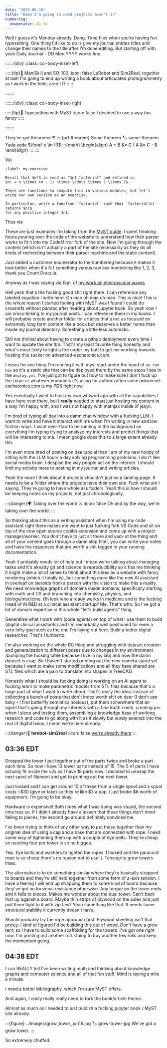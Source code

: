 ```yaml
---
date: "2025-06-16"
title: "Damn I'm going to need projects aren't I?"
numbering:
  enumerator: A1.%s
---
```



Well I guess it's Monday already. Dang. Time flies when you're having fun typesetting. One thing I'd like to do is give my journal entries titles and change their names to the title after I'm done editing. But starting off with yeah Daily Journal - DD Mon YYYY works fine.




:::::::{div}
:class: col-body-inset-left

:::::{tip}🤖  ManiSkill and SO-100
:icon: false
LeRobot and Sim2Real, together at last! I'm going to end up writing a book about articulated photogrammetry as I work in the field, aren't I?
:::::

:::::::


:::::::{div}
:class: col-body-inset-right

:::::{tip}📰  Typesetting with MyST
:icon: false
I decided to use a way too fancy
:::::

:::::::

They've got theorems!!!!
::::{prf:theorem} Some theorem
:label: some-theorem
Yada yada $\forall x \in \R$
:::{math}
\begin{align}
A + B &= C \\
A &= C - B
\end{align}
:::
::::


Via [](#some-theorem)



```{exercise} A very good exercise
:label: my-exercise

Recall that $n!$ is read as "$n$ factorial" and defined as
$n! = n \times (n - 1) \times \cdots \times 2 \times 1$.

There are functions to compute this in various modules, but let's
write our own version as an exercise.

In particular, write a function `factorial` such that `factorial(n)` returns $n!$
for any positive integer $n$.
```

Thus via [](#my-exercise)


These are just examples I'm taking from the [MyST guide](https://mystmd.org/guide/). I spent freaking _hours_ pouring over the code of the website to understand how their parser works to fit it into my CodeMirror fork of the site. Now I'm going through the content (which isn't actually a part of the site necessarily as they do all kinds of redirecting between their parser machine and the static content).

Just added a customer enumerator to the numbering because it makes it look better when it's N.1 something versus raw ass numbering like 1, 2, 3, thank you Count Dracula.

Anyway as I was saying via Eqn. [](#gauss-law) of [my work on electroscalar waves](/journal/2025/jun/scalar-waves)

[gauss-law]: /journal/2025/jun/scalar-waves#gauss-law


Hell yeah that's the fucking good shit right there. I can reference any labeled equation I write here. Oh man oh man oh man. This is nice! This is the whole reason I started fooling with MyST was I found I could do crossrefs without pandoc after hearing about jupyter book. So yeah now I am cross-linking to my journal posts. I can reference them in my books. I will probably create another folder for articles that's not as focused on extremely long form content like a book but deserves a better home than inside my journal directory. Something a little less automatic.

Still not thrilled about having to create a github deployment every time I want to update the site tbh. That's my least favorite thing honestly and what's most likely to light a fire under my butt to get me working towards hosting this sucker on advanced-eschatonics.com.

I mean for one thing I'm running it with myst start under the hood of `uv run nox` so it's a static site that can be deployed there by the same steps I see in the `deploy.yml`. I've just got to figure out how to make sure I don't fuck up the /xrpc or whatever endpoints it's using for authorization since advanced-eschatonics.com is my PDS right now.

Yes eventually I want to host my own whtwnd app with all the capabilities I have here over there, but I **really** needed to start just hosting my content in a way I'm happy with, and I was not happy with mathjax inside of jekyll.


I'm tired of typing all day into a damn chat window with a fucking LLM. I want to write and have it interact with me when I'm writing in new and low friction ways. I want deer-flow to be running in the background on everything I'm typing trying to analyze my interests and predict things that will be interesting to me. I mean google does this to a large extent already tbh.

I'm even more tired of posting on deer.social than I am of my new hobby of sitting with the LLM hours a day solving programming problems. I don't like social media brain. I despise the way people act on the internet. I should limit my activity more to posting in my journal and writing articles.


Yeah the more I think about it projects shouldn't just be a landing page. It needs to be a folder where the projects have their own site. Fuck what am I saying. They're going to have whole ass folders. Yeah this is how I should be keeping notes on my projects, not just chronologically. 


:::{danger}🌍 Taking over the world ⚔️
:icon: false
Oh and by the way, we're taking over the world.
:::


So thinking about this as a writing assistant when I'm using my code assistant right there makes me want to just fucking fork VS Code and sit on top of the now open source copilot extension and come up with a project manager/worker. You don't have to just sit there and yack at the thing and all of your content goes through a damn slop filter, you can write your notes and have the responses that are worth a shit tagged in your running documentation.

Yeah it probably needs lot of help but I mean we're talking about managing tasks and it's already git and science is reproducibility so it has me thinking it might make a lot of sense to think about this less as a website with fancy rendering (which it totally is), but something more like the new AI assistant in overleaf on steroids from a person with the vision to make this a reality. We need knowledge graphs of domains inside domains, specifically starting with math and CS and branching into chemistry, physics, and biology/medicine. Oh look who already works in medicine and is the fucking Head of AI R&D at a clinical assistant startup? Me. That's who. So I've got a lot of domain expertise in this whole "let's build agents" thing.

Generalize what I work with (code agents) on top of what I use them to build (digital clinical assistants) and I'm remarkably well positioned for even a very lofty goal such as the one I'm laying out here. Build a better digital researcher. That's Humberto.


I'm also working on the whole BC thing and struggling with dataset creation and generalization to different poses due to changes in my environment (bumping the fucking table because I live in my lab) and now the damn dataset is crap. So I haven't started printing out the new camera stand yet because I want to make some modifications and all they have shared are STL files which are a pain to translate into shapes in FreeCAD.

Honestly what I should be fucking doing is working on an AI agent to fucking learn to make parametric models from STL files because that's a huge part of what I want to write about. That's really the idea. Instead of collecting a bunch of posts that don't index worth shit on deer (I don't use bsky - I find butterfly semiotics noxious), put them somewhere that an agent that's going through my interests with a fine tooth comb, creating prs when I sleep and testing them, assembling a knowledge base of working research and code to go along with it as it slowly but surely extends into the real of digital twins. I mean we're here already.

:::{danger}🤖 **lerobot-sim2real**
:icon: false
[we're already there](https://github.com/StoneT2000/lerobot-sim2real)
:::

03:36 EDT
---
Dropped the tower I put together out of the parts twice and broke a part each time. So now I have 13 tower parts instead of 15. The 5 v1 parts I have actually fit inside the v2s so I have 18 parts now. I decided to unwrap the next spool of filament and get to printing out the next tower.

Just looked and I can get around 10 of these from a single spool and a spool costs ~$30 (give or take) so they're like \$3 a pop. I just broke \$6 worth of equipment. I'm going to be okay.

Hardware is expensive! Both times what I was doing was stupid, the second time less so. If I didn't already have a lesson that these things don't mind falling to pieces, the second go around definitely conviced me.

I've been trying to think of any other way to put these together than my original idea of using a cap and a base that are connected with rope. I need some way of tightening them up with a couple of eye bolts. They're cheap so needing four per tower is so no biggee.

Yep. Eye bolts and washers to tighten the ropes. I looked and the paracord rope is so cheap there's no reason not to use it. Tensegrity grow towers lmao.

The alternative is to do something similar where they're basically strapped to boards and they're still held together from some form of $z$-axis tension. I have a feeling I will end up strapping them to some kind of board because they've got no torsional resistance otherwise. Any torque on the tower ends and it falls to pieces. Makes me wonder about the dual tower. Can't back that up against a board. Maybe thin strips of plywood on the sides and just pull them tight to it with zip ties? Yeah something like that. It needs some structural stability it currently doesn't have.

Should probably try the rope approach first. Plywood sheeting isn't that pricey. I kind of figured I'd be building this out of wood. Don't have a grow tent, so I have to build some scaffolding for the towers. I've got one right now. I'm printing out another roll. Going to buy another few rolls and keep the momentum going.

04:38 EDT
---
I can REALLY tell I've been writing math and thinking about knowledge graphs and computer science and all of that fun stuff. Mind is racing a mile a minute.


I need a better bibliography, which I'm sure MyST offers.

And again, I really really really need to fork the book/article theme.

Almost as much as I needed to just publish a fucking jupyter book / MyST site already.

:::{figure} ../images/grow_tower_jun16.jpg
:label: grow-tower-jpg
We've got a grow tower.
:::

So extremely chuffed.